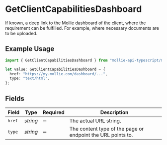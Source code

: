 # GetClientCapabilitiesDashboard

If known, a deep link to the Mollie dashboard of the client, where the requirement can be fulfilled. For example, where necessary documents are to be uploaded.

## Example Usage

```typescript
import { GetClientCapabilitiesDashboard } from "mollie-api-typescript/models/operations";

let value: GetClientCapabilitiesDashboard = {
  href: "https://my.mollie.com/dashboard/...",
  type: "text/html",
};
```

## Fields

| Field                                                       | Type                                                        | Required                                                    | Description                                                 |
| ----------------------------------------------------------- | ----------------------------------------------------------- | ----------------------------------------------------------- | ----------------------------------------------------------- |
| `href`                                                      | *string*                                                    | :heavy_minus_sign:                                          | The actual URL string.                                      |
| `type`                                                      | *string*                                                    | :heavy_minus_sign:                                          | The content type of the page or endpoint the URL points to. |